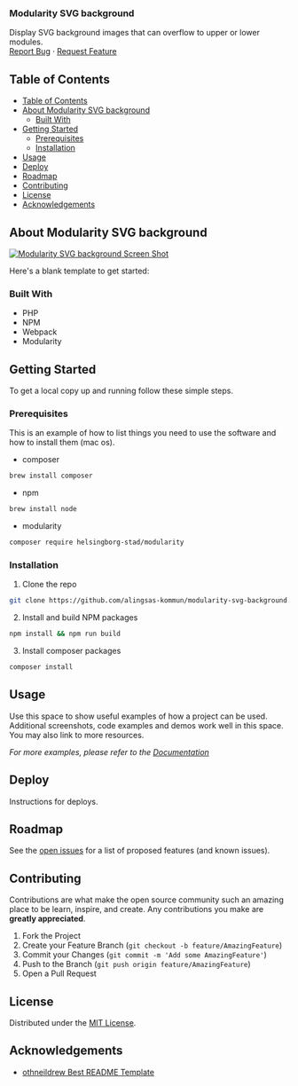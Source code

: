 <!-- ---
title: "README"
date: 2021-05-27
draft: false
layout: default
parent: Boilerplates
--- -->

<!-- SHIELDS -->
<!-- [![Contributors][contributors-shield]][contributors-url]
[![Forks][forks-shield]][forks-url]
[![Stargazers][stars-shield]][stars-url]
[![Issues][issues-shield]][issues-url]
[![License][license-shield]][license-url] -->

<h3>Modularity SVG background</h3>
<p>
  Display SVG background images that can overflow to upper or lower modules.
  <br />
  <a href="https://github.com/alingsas-kommun/modularity-svg-background/issues">Report Bug</a>
  ·
  <a href="https://github.com/alingsas-kommun/modularity-svg-background/issues">Request Feature</a>
</p>

## Table of Contents
- [Table of Contents](#table-of-contents)
- [About Modularity SVG background](#about-modularity-svg-background)
  - [Built With](#built-with)
- [Getting Started](#getting-started)
  - [Prerequisites](#prerequisites)
  - [Installation](#installation)
- [Usage](#usage)
- [Deploy](#deploy)
- [Roadmap](#roadmap)
- [Contributing](#contributing)
- [License](#license)
- [Acknowledgements](#acknowledgements)

## About Modularity SVG background

[![Modularity SVG background Screen Shot][product-screenshot]](https://example.com)

Here's a blank template to get started:

### Built With

* PHP
* NPM
* Webpack
* Modularity

## Getting Started

To get a local copy up and running follow these simple steps.

### Prerequisites

This is an example of how to list things you need to use the software and how to install them (mac os).
* composer
```sh
brew install composer
```
* npm
```sh
brew install node
```
* modularity
```sh
composer require helsingborg-stad/modularity
```
### Installation

1. Clone the repo
```sh
git clone https://github.com/alingsas-kommun/modularity-svg-background.git
```
2. Install and build NPM packages
```sh
npm install && npm run build
```
3. Install composer packages
```sh
composer install
```

## Usage

Use this space to show useful examples of how a project can be used. Additional screenshots, code examples and demos work well in this space. You may also link to more resources.

_For more examples, please refer to the [Documentation](https://example.com)_

## Deploy

Instructions for deploys.

## Roadmap

See the [open issues][issues-url] for a list of proposed features (and known issues).

## Contributing

Contributions are what make the open source community such an amazing place to be learn, inspire, and create. Any contributions you make are **greatly appreciated**.

1. Fork the Project
2. Create your Feature Branch (`git checkout -b feature/AmazingFeature`)
3. Commit your Changes (`git commit -m 'Add some AmazingFeature'`)
4. Push to the Branch (`git push origin feature/AmazingFeature`)
5. Open a Pull Request

## License

Distributed under the [MIT License][license-url].

## Acknowledgements

- [othneildrew Best README Template](https://github.com/othneildrew/Best-README-Template)


<!-- MARKDOWN LINKS & IMAGES -->
<!-- https://www.markdownguide.org/basic-syntax/#reference-style-links -->
[contributors-shield]: https://img.shields.io/github/contributors/alingsas-kommun/modularity-svg-background.svg?style=flat-square
[contributors-url]: https://github.com/alingsas-kommun/modularity-svg-background/graphs/contributors
[forks-shield]: https://img.shields.io/github/forks/alingsas-kommun/modularity-svg-background.svg?style=flat-square
[forks-url]: https://github.com/alingsas-kommun/modularity-svg-background/network/members
[stars-shield]: https://img.shields.io/github/stars/alingsas-kommun/modularity-svg-background.svg?style=flat-square
[stars-url]: https://github.com/alingsas-kommun/modularity-svg-background/stargazers
[issues-shield]: https://img.shields.io/github/issues/alingsas-kommun/modularity-svg-background.svg?style=flat-square
[issues-url]: https://github.com/alingsas-kommun/modularity-svg-background/issues
[license-shield]: https://img.shields.io/github/license/alingsas-kommun/modularity-svg-background.svg?style=flat-square
[license-url]: https://raw.githubusercontent.com/alingsas-kommun/modularity-svg-background/master/LICENSE
[product-screenshot]: images/screenshot.png